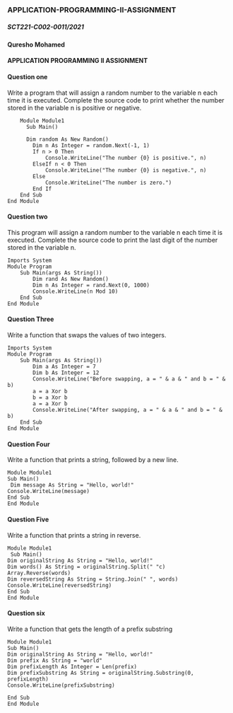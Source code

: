 ### APPLICATION-PROGRAMMING-II-ASSIGNMENT

##### SCT221-C002-0011/2021
#### Quresho Mohamed 
#### APPLICATION PROGRAMMING II ASSIGNMENT
#### Question one


Write a program that will assign a random number to the variable n each time it is executed. Complete the source code to print whether the number stored in the variable n is positive or negative.

``` Imports System
    Module Module1
      Sub Main() 

      Dim random As New Random()
        Dim n As Integer = random.Next(-1, 1) 
        If n > 0 Then
            Console.WriteLine("The number {0} is positive.", n)
        ElseIf n < 0 Then
            Console.WriteLine("The number {0} is negative.", n)
        Else
            Console.WriteLine("The number is zero.")
        End If
    End Sub
End Module
```
#### Question two
This program will assign a random number to the variable n each time it is executed. Complete the source code to print the last digit of the number stored in the variable n.

```
Imports System
Module Program
    Sub Main(args As String())
        Dim rand As New Random()
        Dim n As Integer = rand.Next(0, 1000)
        Console.WriteLine(n Mod 10)
    End Sub
End Module
```

#### Question Three
Write a function that swaps the values of two integers.

```
Imports System
Module Program
    Sub Main(args As String())
        Dim a As Integer = 7
        Dim b As Integer = 12
        Console.WriteLine("Before swapping, a = " & a & " and b = " & b)
        a = a Xor b
        b = a Xor b
        a = a Xor b
        Console.WriteLine("After swapping, a = " & a & " and b = " & b)
    End Sub
End Module
```

#### Question Four
Write a function that prints a string, followed by a new line.

```
Module Module1
Sub Main()
 Dim message As String = "Hello, world!"
Console.WriteLine(message)
End Sub
End Module
```

#### Question Five
Write a function that prints a string in reverse.

```
Module Module1
 Sub Main()
Dim originalString As String = "Hello, world!"
Dim words() As String = originalString.Split(" "c)
Array.Reverse(words)
Dim reversedString As String = String.Join(" ", words)
Console.WriteLine(reversedString)
End Sub
End Module
```

#### Question six
Write a function that gets the length of a prefix substring

```
Module Module1
Sub Main()
Dim originalString As String = "Hello, world!"
Dim prefix As String = "world"
Dim prefixLength As Integer = Len(prefix)
Dim prefixSubstring As String = originalString.Substring(0, prefixLength)
Console.WriteLine(prefixSubstring)

End Sub
End Module
```
